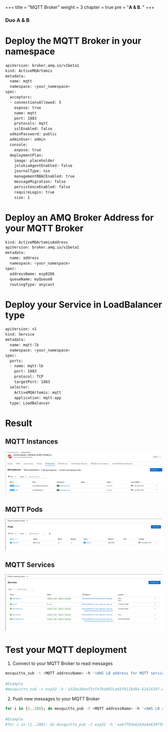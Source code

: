 +++
title = "MQTT Broker"
weight = 3
chapter = true
pre = "<b>A & B. </b>"
+++

### Duo A & B



# Deploy the MQTT Broker in your namespace

```sh
apiVersion: broker.amq.io/v1beta1
kind: ActiveMQArtemis
metadata:
  name: mqtt
  namespace: <your_namespace>
spec:
  acceptors:
  - connectionsAllowed: 5
    expose: true
    name: mqtt
    port: 1883
    protocols: mqtt
    sslEnabled: false
  adminPassword: public
  adminUser: admin
  console:
    expose: true
  deploymentPlan:
    image: placeholder
    jolokiaAgentEnabled: false
    journalType: nio
    managementRBACEnabled: true
    messageMigration: false
    persistenceEnabled: false
    requireLogin: true
    size: 1
```

# Deploy an AMQ Broker Address for your MQTT Broker

```sh
kind: ActiveMQArtemisAddress
apiVersion: broker.amq.io/v1beta1
metadata:
  name: address
  namespace: <your_namespace>
spec:
  addressName: esp8266
  queueName: myQueue0
  routingType: anycast
```



# Deploy your Service in LoadBalancer type   

```sh
apiVersion: v1
kind: Service
metadata:
  name: mqtt-lb
  namespace: <your_namespace>
spec:
  ports:
  - name: mqtt-lb
    port: 1883
    protocol: TCP
    targetPort: 1883
  selector:
    ActiveMQArtemis: mqtt
    application: mqtt-app
  type: LoadBalancer
  ```



# Result

## MQTT Instances
![MQTT Instances](/images/mqtt-instances.png)

## MQTT Pods
![MQTT pods](/images/mqtt-pods.png)

## MQTT Services
![MQTT Instances](/images/mqtt-services.png)



# Test your MQTT deployment

1. Connect to your MQTT Broker to read messages

```sh
mosquitto_sub -t <MQTT addressName> -h '<AWS LB address for MQTT service>' -p <port> -u <MQTT user> -P <MQTT password>

#Example
#mosquitto_sub -t esp32 -h 'a32ba3beef5cf47ba907ca93f911bd94-62424187.eu-west-1.elb.amazonaws.com' -p 1883 -u admin -P public
```


2. Push new messages to your MQTT Broker

```sh
for i in {1..200}; do mosquitto_pub -t <MQTT addressName> -h '<AWS LB address for MQTT service>' -p <port> -u <MQTT user> -P <MQTT password> -m message$i; done

#Example
#for i in {1..200}; do mosquitto_pub -t esp32 -h 'aa47f83e624da4e639f5be6109757355-1944403232.eu-west-1.elb.amazonaws.com' -p 1883 -u admin -P public -m message$i; done
```
